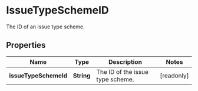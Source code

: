 

# IssueTypeSchemeID

The ID of an issue type scheme.
## Properties

Name | Type | Description | Notes
------------ | ------------- | ------------- | -------------
**issueTypeSchemeId** | **String** | The ID of the issue type scheme. |  [readonly]



